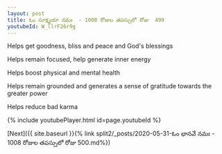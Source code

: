 ```yaml
---
layout: post
title: ఓం సూక్ష్మయా నమః  - 1008 రోజుల తపస్సులో రోజు  499
youtubeId: W_llrF26r9g
---
```

 
 
Helps get goodness, bliss and peace and God's blessings
 
Helps remain focused, help generate inner energy 
 
Helps boost physical and mental health 
 
Helps remain grounded and generates a sense of gratitude towards the greater power 
 
Helps reduce bad karma
 
 
 
 


{% include youtubePlayer.html id=page.youtubeId %}
 
[Next]({{ site.baseurl }}{% link  split2/_posts/2020-05-31-ఓం భానవే నమః  - 1008 రోజుల తపస్సులో రోజు  500.md%})
 
